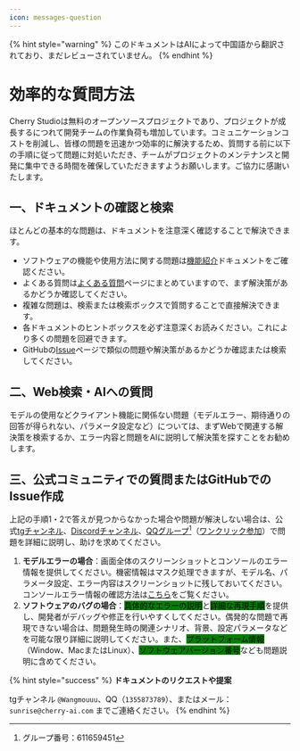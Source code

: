 ```yaml
---
icon: messages-question
---
```


{% hint style="warning" %}
このドキュメントはAIによって中国語から翻訳されており、まだレビューされていません。
{% endhint %}

# 効率的な質問方法

Cherry Studioは無料のオープンソースプロジェクトであり、プロジェクトが成長するにつれて開発チームの作業負荷も増加しています。コミュニケーションコストを削減し、皆様の問題を迅速かつ効率的に解決するため、質問する前に以下の手順に従って問題に対処いただき、チームがプロジェクトのメンテナンスと開発に集中できる時間を確保していただきますようお願いします。ご協力に感謝いたします。

## 一、ドキュメントの確認と検索

ほとんどの基本的な問題は、ドキュメントを注意深く確認することで解決できます。

* ソフトウェアの機能や使用方法に関する問題は[機能紹介](../cherrystudio/preview/)ドキュメントをご確認ください。
* よくある質問は[よくある質問](questions.md)ページにまとめていますので、まず解決策があるかどうか確認してください。
* 複雑な問題は、検索または検索ボックスで質問することで直接解決できます。
* 各ドキュメントのヒントボックスを必ず注意深くお読みください。これにより多くの問題を回避できます。
* GitHubの[Issue](https://github.com/CherryHQ/cherry-studio/issues)ページで類似の問題や解決策があるかどうか確認または検索してください。

## 二、Web検索・AIへの質問

モデルの使用などクライアント機能に関係ない問題（モデルエラー、期待通りの回答が得られない、パラメータ設定など）については、まずWebで関連する解決策を検索するか、エラー内容と問題をAIに説明して解決策を探すことをお勧めします。

## 三、公式コミュニティでの質問またはGitHubでのIssue作成

上記の手順1・2で答えが見つからなかった場合や問題が解決しない場合は、公式[tgチャンネル](https://t.me/CherryStudioAI)、[Discordチャンネル](https://discord.com/invite/wez8HtpxqQ)、[QQグループ](#user-content-fn-1)[^1]（[ワンクリック参加](https://qm.qq.com/cgi-bin/qm/qr?authKey=xe5nfGVZLMYnlJq%2F%2B4kN03YWcDBB2lnD7tc9rWus2mxS0JHUbOzk79cO7MYuqyGR\&k=UKVgl3YPHmwPaU8qeO1VG03NcUkACKsc\&noverify=0)）で問題を詳細に説明し、助けを求めてください。

1. **モデルエラーの場合**：画面全体のスクリーンショットとコンソールのエラー情報を提供してください。機密情報はマスク処理できますが、モデル名、パラメータ設定、エラー内容はスクリーンショットに残しておいてください。コンソールエラー情報の確認方法は[こちら](questions.md#kong-zhi-tai-bao-cuo-cha-kan-fang-fa)をご覧ください。
2. **ソフトウェアのバグの場合**：<mark style="background-color:green;">具体的なエラーの説明</mark>と<mark style="background-color:green;">詳細な再現手順</mark>を提供し、開発者がデバッグや修正を行いやすくしてください。偶発的な問題で再現できない場合は、問題発生時の関連シナリオ、背景、設定パラメータなどを可能な限り詳細に説明してください。また、<mark style="background-color:green;">プラットフォーム情報</mark>（Window、MacまたはLinux）、<mark style="background-color:green;">ソフトウェアバージョン番号</mark>なども問題説明に含めてください。

{% hint style="success" %}
**ドキュメントのリクエストや提案**

tgチャンネル `@Wangmouuu`、QQ（`1355873789`）、またはメール：`sunrise@cherry-ai.com` までご連絡ください。
{% endhint %}

[^1]: グループ番号：611659451
[^2]: 再現（エラーの再発生）を意味します
